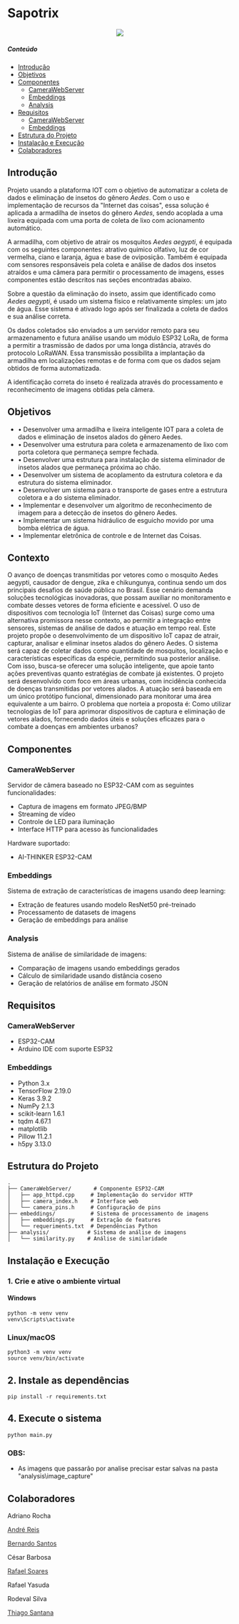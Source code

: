 # Sapotrix

<p align="center">
  <img src="https://github.com/user-attachments/assets/d0a6df97-147d-4331-b3b9-9aeb189af21c" />
</p>

##### Conteúdo
- [Introdução](#intro)
- [Objetivos](#obj)
- [Componentes](#componentes)
  * [CameraWebServer](#cam)
  * [Embeddings](#embeddings)
  * [Analysis](#analysis)
- [Requisitos](#req)
  * [CameraWebServer](#camreq)
  * [Embeddings](#embreq)
- [Estrutura do Projeto](#estrutura)
- [Instalação e Execução](#install)
- [Colaboradores](#colab)


<a name="intro"></a>
## Introdução

Projeto usando a plataforma IOT com o objetivo de automatizar a coleta de dados e eliminação de insetos do gênero _Aedes_. Com o uso e implementação de recursos da "Internet das coisas", essa solução é aplicada a armadilha de insetos do gênero _Aedes_, sendo acoplada a uma lixeira equipada com uma porta de coleta de lixo com acionamento automático.

A armadilha, com objetivo de atrair os mosquitos _Aedes aegypti_, é equipada com os seguintes componentes: atrativo químico olfativo, luz de cor vermelha, ciano e laranja, água e base de oviposição. Também é equipada com sensores responsáveis pela coleta e análise de dados dos insetos atraídos e uma câmera para permitir o processamento de imagens, esses componentes estão descritos nas seções encontradas abaixo.

Sobre a questão da eliminação do inseto, assim que identificado como _Aedes aegypti_, é usado um sistema físico e relativamente simples: um jato de água. Esse sistema é ativado logo após ser finalizada a coleta de dados e sua análise correta.

Os dados coletados são enviados a um servidor remoto para seu armazenamento e futura análise usando um módulo ESP32 LoRa, de forma a permitir a trasmissão de dados por uma longa distância, através do protocolo LoRaWAN. Essa transmissão possibilita a implantação da armadilha em localizações remotas e de forma com que os dados sejam obtidos de forma automatizada.

A identificação correta do inseto é realizada através do processamento e reconhecimento de imagens obtidas pela câmera.

<a name="obj"></a>
## Objetivos

* • Desenvolver uma armadilha e lixeira inteligente IOT para a coleta de dados e eliminação de insetos alados do gênero Aedes.
* • Desenvolver uma estrutura para coleta e armazenamento de lixo com porta coletora que permaneça sempre fechada.
* • Desenvolver uma estrutura para instalação de sistema eliminador de insetos alados que permaneça próxima ao chão.
* • Desenvolver um sistema de acoplamento da estrutura coletora e da estrutura do sistema eliminador.
* • Desenvolver um sistema para o transporte de gases entre a estrutura coletora e a do sistema eliminador.
* • Implementar e desenvolver um algoritmo de reconhecimento de imagem para a detecção de insetos do gênero Aedes.
* • Implementar um sistema hidráulico de esguicho movido por uma bomba elétrica de água.
* • Implementar eletrônica de controle e de Internet das Coisas.

<a name="Cont"></a>
## Contexto

O avanço de doenças transmitidas por vetores como o mosquito Aedes aegypti, causador de dengue, zika e chikungunya, continua sendo um dos principais desafios de saúde pública no Brasil. Esse cenário demanda soluções tecnológicas inovadoras, que possam auxiliar no monitoramento e combate desses vetores de forma eficiente e acessível. O uso de dispositivos com tecnologia IoT (Internet das Coisas) surge como uma alternativa promissora nesse contexto, ao permitir a integração entre sensores, sistemas de análise de dados e atuação em tempo real.
Este projeto propõe o desenvolvimento de um dispositivo IoT capaz de atrair, capturar, analisar e eliminar insetos alados do gênero Aedes. O sistema será capaz de coletar dados como quantidade de mosquitos, localização e características específicas da espécie, permitindo sua posterior análise. Com isso, busca-se oferecer uma solução inteligente, que apoie tanto ações preventivas quanto estratégias de combate já existentes. 
O projeto será desenvolvido com foco em áreas urbanas, com incidência conhecida de doenças transmitidas por vetores alados. A atuação será baseada em um único protótipo funcional, dimensionado para monitorar uma área equivalente a um bairro. O problema que norteia a proposta é: Como utilizar tecnologias de IoT para aprimorar dispositivos de captura e eliminação de vetores alados, fornecendo dados úteis e soluções eficazes para o combate a doenças em ambientes urbanos?

<a name="componentes"></a>
## Componentes

<a name="cam"></a>
### CameraWebServer
Servidor de câmera baseado no ESP32-CAM com as seguintes funcionalidades:
- Captura de imagens em formato JPEG/BMP
- Streaming de vídeo
- Controle de LED para iluminação
- Interface HTTP para acesso às funcionalidades

Hardware suportado:
- AI-THINKER ESP32-CAM


<a name="embeddings"></a>
### Embeddings
Sistema de extração de características de imagens usando deep learning:
- Extração de features usando modelo ResNet50 pré-treinado
- Processamento de datasets de imagens
- Geração de embeddings para análise

<a name="analysis"></a>
### Analysis
Sistema de análise de similaridade de imagens:
- Comparação de imagens usando embeddings gerados
- Cálculo de similaridade usando distância coseno
- Geração de relatórios de análise em formato JSON

<a name="req"></a>
## Requisitos

<a name="camreq"></a>
### CameraWebServer
- ESP32-CAM
- Arduino IDE com suporte ESP32

<a name="embreq"></a>
### Embeddings
- Python 3.x
- TensorFlow 2.19.0
- Keras 3.9.2
- NumPy 2.1.3
- scikit-learn 1.6.1
- tqdm 4.67.1
- matplotlib
- Pillow 11.2.1
- h5py 3.13.0

<a name="estrutura"></a>
## Estrutura do Projeto
```
.
├── CameraWebServer/       # Componente ESP32-CAM
│   ├── app_httpd.cpp     # Implementação do servidor HTTP
│   ├── camera_index.h    # Interface web
│   └── camera_pins.h     # Configuração de pins
├── embeddings/           # Sistema de processamento de imagens
│   ├── embeddings.py     # Extração de features
│   └── requeriments.txt  # Dependências Python
├── analysis/            # Sistema de análise de imagens
│   └── similarity.py    # Análise de similaridade
```

<a name="install"></a>
## Instalação e Execução

### 1. Crie e ative o ambiente virtual

#### Windows
```
python -m venv venv
venv\Scripts\activate
```

### Linux/macOS
```
python3 -m venv venv
source venv/bin/activate
```

## 2. Instale as dependências
```
pip install -r requirements.txt
```

## 4. Execute o sistema
```
python main.py
```

### OBS:
- As imagens que passarão por analise precisar estar salvas na pasta "analysis\image_capture"


<a name="colab"></a>
## Colaboradores

Adriano Rocha

<a href="https://github.com/andrefdrx" target="_blank" style="color: #2f2d2d; text-decoration: underline;">André Reis</a>

<a href="https://github.com/belima93" target="_blank" style="color: #2f2d2d; text-decoration: underline;">Bernardo Santos</a>

César Barbosa

<a href="https://github.com/Rafael-Soares-Dev" target="_blank" style="color: #2f2d2d; text-decoration: underline;">Rafael Soares</a>

Rafael Yasuda

Rodeval Silva

<a href="https://github.com/falkez" target="_blank" style="color: #2f2d2d; text-decoration: underline;">Thiago Santana</a>
